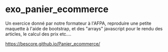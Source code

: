 # exo_panier_ecommerce

Un exercice donné par notre formateur à l'AFPA, reproduire une petite maquette à l'aide de bootstrap, et des "arrays" javascript pour le rendu des articles, le calcul des prix etc....
  
https://bescore.github.io/Panier_ecommerce/
